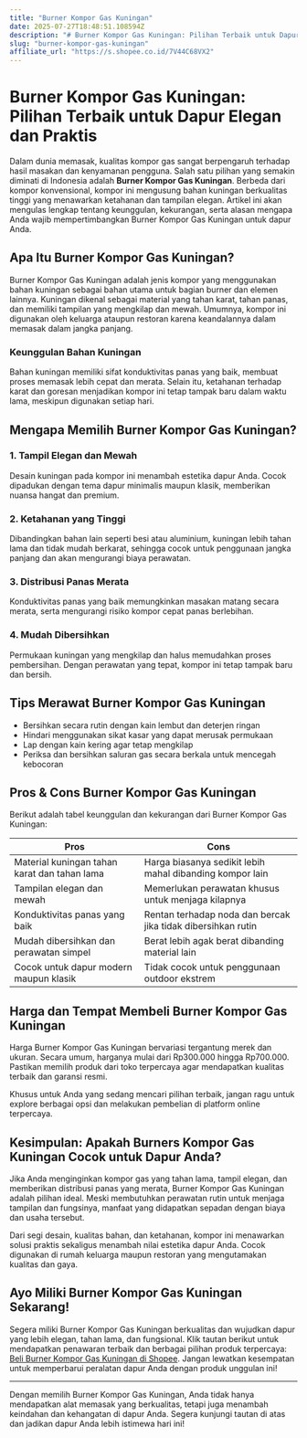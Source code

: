 ```yaml
---
title: "Burner Kompor Gas Kuningan"
date: 2025-07-27T18:48:51.108594Z
description: "# Burner Kompor Gas Kuningan: Pilihan Terbaik untuk Dapur Elegan dan Praktis..."
slug: "burner-kompor-gas-kuningan"
affiliate_url: "https://s.shopee.co.id/7V44C68VX2"
---
```

# Burner Kompor Gas Kuningan: Pilihan Terbaik untuk Dapur Elegan dan Praktis

Dalam dunia memasak, kualitas kompor gas sangat berpengaruh terhadap hasil masakan dan kenyamanan pengguna. Salah satu pilihan yang semakin diminati di Indonesia adalah **Burner Kompor Gas Kuningan**. Berbeda dari kompor konvensional, kompor ini mengusung bahan kuningan berkualitas tinggi yang menawarkan ketahanan dan tampilan elegan. Artikel ini akan mengulas lengkap tentang keunggulan, kekurangan, serta alasan mengapa Anda wajib mempertimbangkan Burner Kompor Gas Kuningan untuk dapur Anda.

## Apa Itu Burner Kompor Gas Kuningan?

Burner Kompor Gas Kuningan adalah jenis kompor yang menggunakan bahan kuningan sebagai bahan utama untuk bagian burner dan elemen lainnya. Kuningan dikenal sebagai material yang tahan karat, tahan panas, dan memiliki tampilan yang mengkilap dan mewah. Umumnya, kompor ini digunakan oleh keluarga ataupun restoran karena keandalannya dalam memasak dalam jangka panjang.

### Keunggulan Bahan Kuningan
Bahan kuningan memiliki sifat konduktivitas panas yang baik, membuat proses memasak lebih cepat dan merata. Selain itu, ketahanan terhadap karat dan goresan menjadikan kompor ini tetap tampak baru dalam waktu lama, meskipun digunakan setiap hari.

## Mengapa Memilih Burner Kompor Gas Kuningan?

### 1. Tampil Elegan dan Mewah
Desain kuningan pada kompor ini menambah estetika dapur Anda. Cocok dipadukan dengan tema dapur minimalis maupun klasik, memberikan nuansa hangat dan premium.

### 2. Ketahanan yang Tinggi
Dibandingkan bahan lain seperti besi atau aluminium, kuningan lebih tahan lama dan tidak mudah berkarat, sehingga cocok untuk penggunaan jangka panjang dan akan mengurangi biaya perawatan.

### 3. Distribusi Panas Merata
Konduktivitas panas yang baik memungkinkan masakan matang secara merata, serta mengurangi risiko kompor cepat panas berlebihan.

### 4. Mudah Dibersihkan
Permukaan kuningan yang mengkilap dan halus memudahkan proses pembersihan. Dengan perawatan yang tepat, kompor ini tetap tampak baru dan bersih.

## Tips Merawat Burner Kompor Gas Kuningan

- Bersihkan secara rutin dengan kain lembut dan deterjen ringan
- Hindari menggunakan sikat kasar yang dapat merusak permukaan
- Lap dengan kain kering agar tetap mengkilap
- Periksa dan bersihkan saluran gas secara berkala untuk mencegah kebocoran

## Pros & Cons Burner Kompor Gas Kuningan

Berikut adalah tabel keunggulan dan kekurangan dari Burner Kompor Gas Kuningan:

| **Pros**                                               | **Cons**                                               |
|--------------------------------------------------------|--------------------------------------------------------|
| Material kuningan tahan karat dan tahan lama          | Harga biasanya sedikit lebih mahal dibanding kompor lain |
| Tampilan elegan dan mewah                            | Memerlukan perawatan khusus untuk menjaga kilapnya  |
| Konduktivitas panas yang baik                         | Rentan terhadap noda dan bercak jika tidak dibersihkan rutin |
| Mudah dibersihkan dan perawatan simpel               | Berat lebih agak berat dibanding material lain        |
| Cocok untuk dapur modern maupun klasik               | Tidak cocok untuk penggunaan outdoor ekstrem        |

## Harga dan Tempat Membeli Burner Kompor Gas Kuningan

Harga Burner Kompor Gas Kuningan bervariasi tergantung merek dan ukuran. Secara umum, harganya mulai dari Rp300.000 hingga Rp700.000. Pastikan memilih produk dari toko terpercaya agar mendapatkan kualitas terbaik dan garansi resmi.

Khusus untuk Anda yang sedang mencari pilihan terbaik, jangan ragu untuk explore berbagai opsi dan melakukan pembelian di platform online terpercaya.

## Kesimpulan: Apakah Burners Kompor Gas Kuningan Cocok untuk Dapur Anda?

Jika Anda menginginkan kompor gas yang tahan lama, tampil elegan, dan memberikan distribusi panas yang merata, Burner Kompor Gas Kuningan adalah pilihan ideal. Meski membutuhkan perawatan rutin untuk menjaga tampilan dan fungsinya, manfaat yang didapatkan sepadan dengan biaya dan usaha tersebut.

Dari segi desain, kualitas bahan, dan ketahanan, kompor ini menawarkan solusi praktis sekaligus menambah nilai estetika dapur Anda. Cocok digunakan di rumah keluarga maupun restoran yang mengutamakan kualitas dan gaya.

## Ayo Miliki Burner Kompor Gas Kuningan Sekarang!

Segera miliki Burner Kompor Gas Kuningan berkualitas dan wujudkan dapur yang lebih elegan, tahan lama, dan fungsional. Klik tautan berikut untuk mendapatkan penawaran terbaik dan berbagai pilihan produk terpercaya: [Beli Burner Kompor Gas Kuningan di Shopee](https://s.shopee.co.id/7V44C68VX2). Jangan lewatkan kesempatan untuk memperbarui peralatan dapur Anda dengan produk unggulan ini!

---

Dengan memilih Burner Kompor Gas Kuningan, Anda tidak hanya mendapatkan alat memasak yang berkualitas, tetapi juga menambah keindahan dan kehangatan di dapur Anda. Segera kunjungi tautan di atas dan jadikan dapur Anda lebih istimewa hari ini!